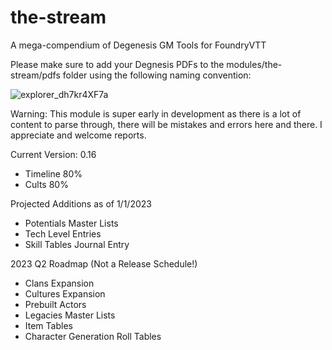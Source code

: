 # the-stream
A mega-compendium of Degenesis GM Tools for FoundryVTT

Please make sure to add your Degnesis PDFs to the modules/the-stream/pdfs folder using the following naming convention:

![explorer_dh7kr4XF7a](https://user-images.githubusercontent.com/96267129/210195777-2fa0015c-7c7a-48a0-a5af-210b4c86f662.png)

Warning: This module is super early in development as there is a lot of content to parse through, there will be mistakes and errors here and there. I appreciate and welcome reports.

Current Version: 0.16
- Timeline 80%
- Cults 80%

Projected Additions as of 1/1/2023
- Potentials Master Lists
- Tech Level Entries
- Skill Tables Journal Entry

2023 Q2 Roadmap (Not a Release Schedule!)
- Clans Expansion
- Cultures Expansion
- Prebuilt Actors
- Legacies Master Lists
- Item Tables
- Character Generation Roll Tables
